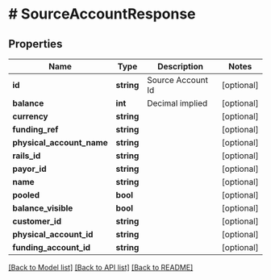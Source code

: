 # # SourceAccountResponse

## Properties

Name | Type | Description | Notes
------------ | ------------- | ------------- | -------------
**id** | **string** | Source Account Id | [optional] 
**balance** | **int** | Decimal implied | [optional] 
**currency** | **string** |  | [optional] 
**funding_ref** | **string** |  | [optional] 
**physical_account_name** | **string** |  | [optional] 
**rails_id** | **string** |  | [optional] 
**payor_id** | **string** |  | [optional] 
**name** | **string** |  | [optional] 
**pooled** | **bool** |  | [optional] 
**balance_visible** | **bool** |  | [optional] 
**customer_id** | **string** |  | [optional] 
**physical_account_id** | **string** |  | [optional] 
**funding_account_id** | **string** |  | [optional] 

[[Back to Model list]](../../README.md#documentation-for-models) [[Back to API list]](../../README.md#documentation-for-api-endpoints) [[Back to README]](../../README.md)


